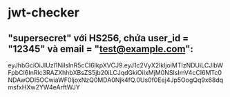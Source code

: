 # jwt-checker
## "supersecret" với HS256, chứa user_id = "12345" và email = "test@example.com":
eyJhbGciOiJIUzI1NiIsInR5cCI6IkpXVCJ9.eyJ1c2VyX2lkIjoiMTIzNDUiLCJlbWFpbCI6InRlc3RAZXhhbXBsZS5jb20iLCJqdGkiOiIxMjM0NSIsImV4cCI6MTc0NDAwODI5OCwiaWF0IjoxNzQ0MDA0Njk4fQ.0Us0f0Eej4Jp5OogQq9x68dqmsfxHXw2YW4eArftWJY
